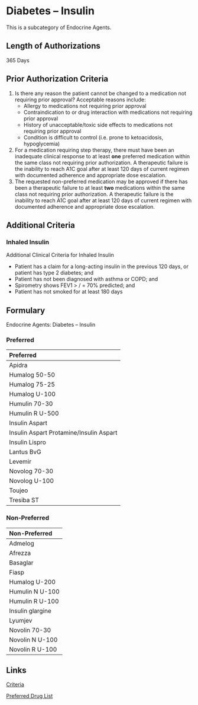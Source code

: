 # Diabetes – Insulin

This is a subcategory of Endocrine Agents.

## Length of Authorizations

365 Days

## Prior Authorization Criteria

1.  Is there any reason the patient cannot be changed to a medication not requiring prior approval? Acceptable reasons include:
    -   Allergy to medications not requiring prior approval
    -   Contraindication to or drug interaction with medications not requiring prior approval
    -   History of unacceptable/toxic side effects to medications not requiring prior approval
    -   Condition is difficult to control (i.e. prone to ketoacidosis, hypoglycemia)
2.  For a medication requiring step therapy, there must have been an inadequate clinical response to at least **one** preferred medication within the same class not requiring prior authorization. A therapeutic failure is the inability to reach A1C goal after at least 120 days of current regimen with documented adherence and appropriate dose escalation.
3.  The requested non-preferred medication may be approved if there has been a therapeutic failure to at least **two** medications within the same class not requiring prior authorization. A therapeutic failure is the inability to reach A1C goal after at least 120 days of current regimen with documented adherence and appropriate dose escalation.

## Additional Criteria

### Inhaled Insulin

Additional Clinical Criteria for Inhaled Insulin

-   Patient has a claim for a long-acting insulin in the previous 120 days, or patient has type 2 diabetes; and
-   Patient has not been diagnosed with asthma or COPD; and
-   Spirometry shows FEV1 \> / = 70% predicted; and
-   Patient has not smoked for at least 180 days

## Formulary

Endocrine Agents: Diabetes – Insulin

### Preferred

| Preferred                               |
| :-------------------------------------- |
| Apidra                                  |
| Humalog 50-50                           |
| Humalog 75-25                           |
| Humalog U-100                           |
| Humulin 70-30                           |
| Humulin R U-500                         |
| Insulin Aspart                          |
| Insulin Aspart Protamine/Insulin Aspart |
| Insulin Lispro                          |
| Lantus BvG                              |
| Levemir                                 |
| Novolog 70-30                           |
| Novolog U-100                           |
| Toujeo                                  |
| Tresiba ST                              |

### Non-Preferred

| Non-Preferred    |
| :--------------- |
| Admelog          |
| Afrezza          |
| Basaglar         |
| Fiasp            |
| Humalog U-200    |
| Humulin N U-100  |
| Humulin R U-100  |
| Insulin glargine |
| Lyumjev          |
| Novolin 70-30    |
| Novolin N U-100  |
| Novolin R U-100  |

## Links

[Criteria](https://pharmacy.medicaid.ohio.gov/sites/default/files/20221001_UPDL_Criteria_APPROVED.pdf#page=50)

[Preferred Drug List](https://pharmacy.medicaid.ohio.gov/sites/default/files/20221001_UPDL_APPROVED_.pdf#page=20)